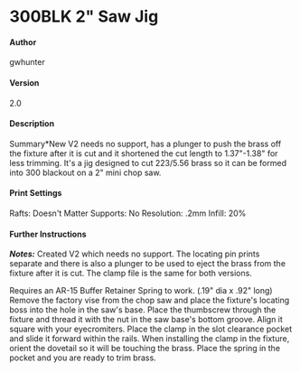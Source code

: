 # 300BLK 2" Saw Jig

#### Author
gwhunter

#### Version
2.0

#### Description

Summary*New V2 needs no support, has a plunger to push the brass off the fixture after it is cut and it shortened the cut length to 1.37"-1.38" for less trimming. It's a jig designed to cut 223/5.56 brass so it can be formed into 300 blackout on a 2" mini chop saw.


#### Print Settings
 Rafts: Doesn't Matter
 Supports: No
Resolution: .2mm
 Infill: 20%

#### Further Instructions
***Notes:*** Created V2 which needs no support. The locating pin prints separate and there is also a plunger to be used to eject the brass from the fixture after it is cut. The clamp file is the same for both versions.

Requires an AR-15 Buffer Retainer Spring to work. (.19" dia x .92" long) Remove the factory vise from the chop saw and place the fixture's locating boss into the hole in the saw's base. Place the thumbscrew through the fixture and thread it with the nut in the saw base's bottom groove. Align it square with your eyecromiters. Place the clamp in the slot clearance pocket and slide it forward within the rails. When installing the clamp in the fixture, orient the dovetail so it will be touching the brass. Place the spring in the pocket and you are ready to trim brass.
